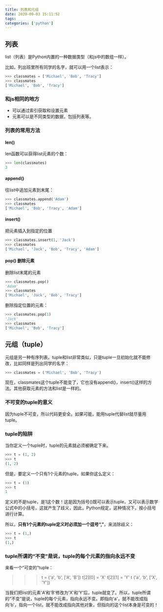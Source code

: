 ```yaml
---
title: 列表和元组
date: 2020-09-03 15:11:52
tags:
categories: ['python']
---
```


## 列表

list（列表）是Python内置的一种数据类型（和js中的数组一样）。

比如，列出班里所有同学的名字，就可以用一个list表示：

```py
>>> classmates = ['Michael', 'Bob', 'Tracy']
>>> classmates
['Michael', 'Bob', 'Tracy']
```

### 和js相同的地方

- 可以通过索引获取和设置元素
- 元素可以是不同类型的数据，包括列表等。

### 列表的常用方法

#### len()

len函数可以获得list元素的个数：

```py
>>> len(classmates)
3
```

#### append()

往list中追加元素到末尾：

```py
>>> classmates.append('Adam')
>>> classmates
['Michael', 'Bob', 'Tracy', 'Adam']
```

#### insert()

把元素插入到指定的位置

```py
>>> classmates.insert(1, 'Jack')
>>> classmates
['Michael', 'Jack', 'Bob', 'Tracy', 'Adam']
```

#### pop() 删除元素

删除list末尾的元素

```py
>>> classmates.pop()
'Adam'
>>> classmates
['Michael', 'Jack', 'Bob', 'Tracy']
```

删除指定位置的元素：

```py
>>> classmates.pop(1)
'Jack'
>>> classmates
['Michael', 'Bob', 'Tracy']
```

## 元组（tuple）

元组是另一种有序列表。tuple和list非常类似，只是tuple一旦初始化就不能修改，比如同样是列出同学的名字：

```py
>>> classmates = ('Michael', 'Bob', 'Tracy')
```

现在，classmates这个tuple不能变了，它也没有append()，insert()这样的方法。其他获取元素的方法和list是一样的。

### 不可变的tuple的意义

因为tuple不可变，所以代码更安全。如果可能，能用tuple代替list就尽量用tuple。

### tuple的陷阱

当你定义一个tuple时，tuple的元素就必须被确定下来。

```py
>>> t = (1, 2)
>>> t
(1, 2)
```

但是，要定义一个只有1个元素的tuple，如果你这么定义：

```py
>>> t = (1)
>>> t
1
```

定义的不是tuple，是1这个数！这是因为括号()既可以表示tuple，又可以表示数学公式中的小括号，这就产生了歧义，因此，Python规定，这种情况下，按小括号进行计算。

所以，**只有1个元素的tuple定义时必须加一个逗号“,”**，来消除歧义：

```py
>>> t = (1,)
>>> t
(1,)
```

### tuple所谓的“不变”是说，tuple的每个元素的指向永远不变

来看一个“可变的”tuple：

>>> t = ('a', 'b', ['A', 'B'])
>>> t[2][0] = 'X'
>>> t[2][1] = 'Y'
>>> t
('a', 'b', ['X', 'Y'])

当我们把list的元素'A'和'B'修改为'X'和'Y'后，tuple就变了。所以，tuple所谓的“不变”是说，tuple的每个元素，指向永远不变。即指向'a'，就不能改成指向'b'，指向一个list，就不能改成指向其他对象，但指向的这个list本身是可变的！
